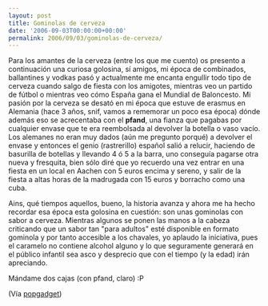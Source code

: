 ```yaml
---
layout: post
title: Gominolas de cerveza
date: '2006-09-03T00:00:00+00:00'
permalink: 2006/09/03/gominolas-de-cerveza/
---
```

Para los amantes de la cerveza (entre los que me cuento) os presento a continuación una curiosa golosina, sí amigos, mi época de combinados, ballantines y vodkas pasó y actualmente me encanta engullir todo tipo de cerveza cuando salgo de fiesta con los amigotes, mientras veo un partido de fútbol o mientras veo cómo España gana el Mundial de Baloncesto. Mi pasión por la cerveza se desató en mi época que estuve de erasmus en Alemania (hace 3 años, snif, vamos a rememorar un poco esa época) dónde además eso se acrecentaba con el <span style="font-weight:bold;">pfand</span>, una fianza que pagabas por cualquier envase que te era reembolsada al devolver la botella o vaso vacío. Los alemanes no eran muy dados (aún me pregunto porqué) a devolver el envase y entonces el genio (rastrerillo) español salió a relucir, haciendo de basurilla de botellas y llevando 4 ó 5 a la barra, uno conseguía pagarse otra nueva y fresquita, bien sólo diré que yo recuerdo una vez entrar en una fiesta en un local en Aachen con 5 euros encima y sereno, y salir de la fiesta a altas horas de la madrugada con 15 euros y borracho como una cuba.

<a href="http://www.handycandy.co.uk/pint-pots-p-159.html"><img style="float:right; margin:0 0 10px 10px;cursor:pointer; cursor:hand;" src="http://photos1.blogger.com/blogger2/4553/2422/1600/beer%20pint_pots.jpg" border="0" alt="" /></a>Ains, qué tiempos aquellos, bueno, la historia avanza y ahora me ha hecho recordar esa época esta golosina en cuestión: son unas gominolas con sabor a cerveza. Mientras algunos se ponen las manos a la cabeza criticando que un sabor tan "para adultos" esté disponible en formato gominola y por tanto accesible a los chavales, yo aplaudo la iniciativa, pues el caramelo no contiene alcohol alguno y lo que seguramente generará en el público infantil sea asco y desprecio que con el tiempo (y la edad) irán apreciando. 

Mándame dos cajas (con pfand, claro) :P

(Vía <a href="http://www.popgadget.net/2006/09/beerflavored_gu.php">popgadget</a>)
